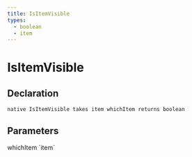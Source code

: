 ```yaml
---
title: IsItemVisible
types:
  - boolean
  - item
---
```


# IsItemVisible

## Declaration

```
native IsItemVisible takes item whichItem returns boolean
```

## Parameters
<dl>
  <dt>whichItem `item`</dt>
  <dd></dd>
</dl>